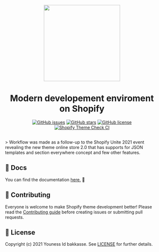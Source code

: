 <p align="center">
  <img src="https://raw.githubusercontent.com/younessidbakkasse/workflow/main/.github/images/workflow.svg" width="250px">
</p>

<h1 align="center">Modern developement enviroment<br> on Shopify</h1>

<div align="center">
  
  [![GitHub issues](https://img.shields.io/github/issues/younessidbakkasse/workflow)](https://GitHub.com/younessidbakkasse/workflow/issues/)
[![GitHub stars](https://img.shields.io/github/stars/younessidbakkasse/workflow)](https://GitHub.com/younessidbakkasse/workflow/stargazers/)
[![GitHub license](https://img.shields.io/github/license/younessidbakkasse/workflow)](https://github.com/younessidbakkasse/workflow/blob/master/LICENSE)
[![Shopify Theme Check CI](https://github.com/younessidbakkasse/workflow/actions/workflows/theme-check-ci.yml/badge.svg)](https://github.com/younessidbakkasse/workflow/actions/workflows/theme-check-ci.yml)
 
</div>
<br>
> Workflow was made as a follow-up to the Shopify Unite 2021 event revealing the new theme online store 2.0 that has supports for JSON templates and section everywhere concept and few other features.

## 📝 Docs

You can find the documentation [here.](https://workflow.younessidbakkasse.com/) 📝

## 👋 Contributing

Everyone is welcome to make Shopify theme development better! Please read the [Contributing guide](.github/CONTRIBUTING.md) before creating issues or submitting pull requests.

## 📄 License

Copyright (c) 2021 Youness Id bakkasse. See [LICENSE](/LICENSE) for further details.
